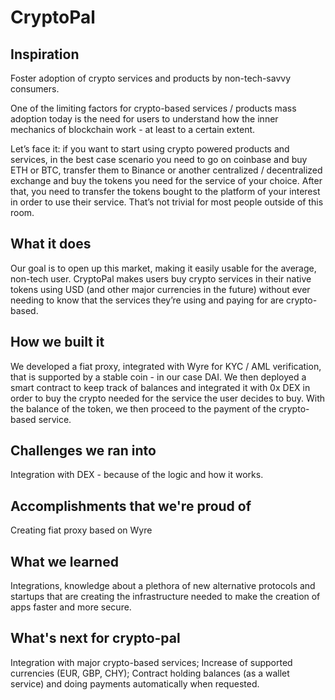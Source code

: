 # CryptoPal 

## Inspiration
Foster adoption of crypto services and products by non-tech-savvy consumers. 

One of the limiting factors for crypto-based services / products mass adoption today is the need for users to understand how the inner mechanics of blockchain work - at least to a certain extent.

Let’s face it: if you want to start using crypto powered products and services, in the best case scenario you need to go on coinbase and buy ETH or BTC, transfer them to Binance or another centralized / decentralized exchange and buy the tokens you need for the service of your choice. After that, you need to transfer the tokens bought to the platform of your interest in order to use their service. That’s not trivial for most people outside of this room. 

## What it does
Our goal is to open up this market, making it easily usable for the average, non-tech user. CryptoPal makes users buy crypto services in their native tokens using USD (and other major currencies in the future) without ever needing to know that the services they’re using and paying for are crypto-based.

## How we built it
We developed a fiat proxy, integrated with Wyre for KYC / AML verification, that is supported by a stable coin - in our case DAI. We then deployed a smart contract to keep track of balances and integrated it with 0x DEX in order to buy the crypto needed for the service the user decides to buy. With the balance of the token, we then proceed to the payment of the crypto-based service.

## Challenges we ran into
Integration with DEX - because of the logic and how it works.

## Accomplishments that we're proud of
Creating fiat proxy based on Wyre

## What we learned
Integrations, knowledge about a plethora of new alternative protocols and startups that are creating the infrastructure needed to make the creation of apps faster and more secure.

## What's next for crypto-pal
Integration with major crypto-based services;
Increase of supported currencies (EUR, GBP, CHY);
Contract holding balances (as a wallet service) and doing payments automatically when requested.
